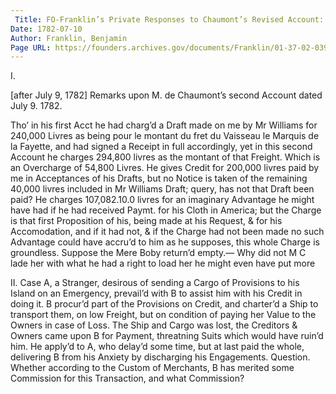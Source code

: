 ```yaml
---
 Title: FO-Franklin’s Private Responses to Chaumont’s Revised Account: Two Drafts, [after 9 July 1782]
Date: 1782-07-10
Author: Franklin, Benjamin
Page URL: https://founders.archives.gov/documents/Franklin/01-37-02-0391
---
```


I.

  [after July 9, 1782]
  Remarks upon M. de Chaumont’s second Account dated July 9. 1782.

Tho’ in his first Acct he had charg’d a Draft made on me by Mr Williams for 240,000 Livres as being pour le montant du fret du Vaisseau le Marquis de la Fayette, and had signed a Receipt in full accordingly, yet in this second Account he charges 294,800 livres as the montant of that Freight. Which is an Overcharge of 54,800 Livres.
He gives Credit for 200,000 livres paid by me in Acceptances of his Drafts, but no Notice is taken of the remaining 40,000 livres included in Mr Williams Draft; query, has not that Draft been paid?
He charges 107,082.10.0 livres for an imaginary Advantage he might have had if he had received Paymt. for his Cloth in America; but the Charge is that first Proposition of his, being made at his Request, & for his Accomodation, and if it had not, & if the Charge had not been made no such Advantage could have accru’d to him as he supposes, this whole Charge is groundless.
Suppose the Mere Boby return’d empty.—
Why did not M C lade her with what
  he had a right to load her
  he might even have put more
 
II.
Case
A, a Stranger, desirous of sending a Cargo of Provisions to his Island on an Emergency, prevail’d with B to assist him with his Credit in doing it. B procur’d part of the Provisions on Credit, and charter’d a Ship to transport them, on low Freight, but on condition of paying her Value to the Owners in case of Loss. The Ship and Cargo was lost, the Creditors & Owners came upon B for Payment, threatning Suits which would have ruin’d him. He apply’d to A, who delay’d some time, but at last paid the whole, delivering B from his Anxiety by discharging his Engagements.
Question. Whether according to the Custom of Merchants, B has merited some Commission for this Transaction, and what Commission?

